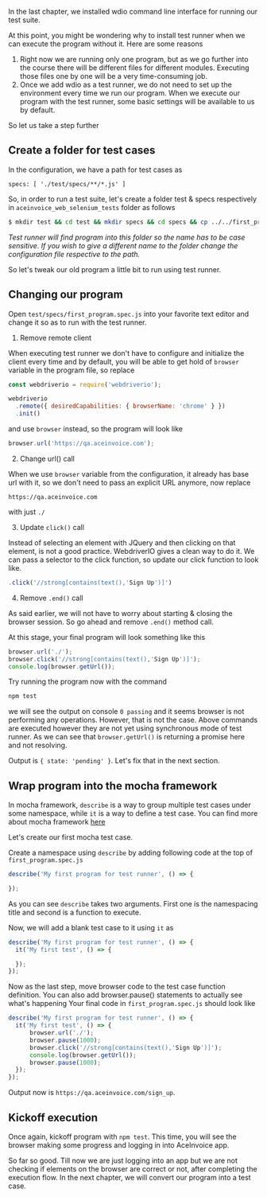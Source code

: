 In the last chapter, we installed wdio command line interface for running our test suite.

At this point, you might be wondering why to install test runner when we can execute the program without it. Here are some reasons

1. Right now we are running only one program, but as we go further into the course there will be different files for different modules. Executing those files one by one will be a very time-consuming job.
2. Once we add wdio as a test runner, we do not need to set up the environment every time we run our program. When we execute our program with the test runner, some basic settings will be available to us by default.

So let us take a step further

## Create a folder for test cases

In the configuration, we have a path for test cases as

```msg
specs: [ './test/specs/**/*.js' ]
```

So, in order to run a test suite, let's create a folder test & specs respectively in `aceinvoice_web_selenium_tests` folder as follows

```bash
$ mkdir test && cd test && mkdir specs && cd specs && cp ../../first_program.js first_program.spec.js
```

_Test runner will find program into this folder so the name has to be case sensitive. If you wish to give a different name to the folder change the configuration file respective to the path._


So let's tweak our old program a little bit to run using test runner.

## Changing our program

Open `test/specs/first_program.spec.js` into your favorite text editor and change it so as to run with the test runner.

1. Remove remote client

When executing test runner we don't have to configure and initialize the client every time and by default, you will be able to get hold of `browser` variable in the program file, so replace

```js
const webdriverio = require('webdriverio');

webdriverio
  .remote({ desiredCapabilities: { browserName: 'chrome' } })
  .init()
```

and use `browser` instead, so the program will look like

```js
browser.url('https://qa.aceinvoice.com');
```

2. Change url() call

When we use `browser` variable from the configuration, it already has base url with it, so we don't need to pass an explicit URL anymore, now replace

```msg
https://qa.aceinvoice.com
```

with just `./`

3. Update `click()` call

Instead of selecting an element with JQuery and then clicking on that element, is not a good practice. WebdriverIO gives a clean way to do it.
We can pass a selector to the click function, so update our click function to look like.

```js
.click('//strong[contains(text(),'Sign Up')]')
```

4. Remove `.end()` call

As said earlier, we will not have to worry about starting & closing the browser session. So go ahead and remove `.end()` method call.

At this stage, your final program will look something like this

```js
browser.url('./');
browser.click('//strong[contains(text(),'Sign Up')]');
console.log(browser.getUrl());
```

Try running the program now with the command

```bash
npm test
```

we will see the output on console `0 passing` and it seems browser is not performing any operations. However, that is not the case. Above commands are executed however they are not yet using synchronous mode of test runner. As we can see that `browser.getUrl()` is returning a promise here and not resolving.

Output is `{ state: 'pending' }`. Let's fix that in the next section.

## Wrap program into the mocha framework

In mocha framework, `describe` is a way to group multiple test cases under some namespace, while `it` is a way to define a test case.
You can find more about mocha framework [here](https://mochajs.org/#getting-started)

Let's create our first mocha test case.

Create a namespace using `describe` by adding following code at the top of `first_program.spec.js`

```js
describe('My first program for test runner', () => {

});
```

As you can see `describe` takes two arguments. First one is the namespacing title and second is a function to execute.

Now, we will add a blank test case to it using `it` as

```js
describe('My first program for test runner', () => {
  it('My first test', () => {

  });
});
```

Now as the last step, move browser code to the test case function definition. You can also add browser.pause() statements to actually see what's happening
Your final code in `first_program.spec.js` should look like


```js
describe('My first program for test runner', () => {
  it('My first test', () => {
      browser.url('./');
      browser.pause(1000);
      browser.click('//strong[contains(text(),'Sign Up')]');
      console.log(browser.getUrl());
      browser.pause(1000);
  });
});
```

Output now is `https://qa.aceinvoice.com/sign_up`.

## Kickoff execution

Once again, kickoff program with `npm test`. This time, you will see the browser making some progress and logging in into AceInvoice app.

So far so good. Till now we are just logging into an app but we are not checking if elements on the browser are correct or not, after completing the execution flow. In the next chapter, we will convert our program into a test case.
